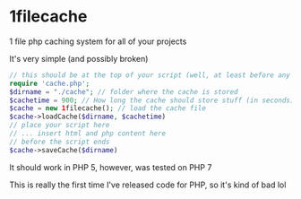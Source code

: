 # 1filecache
1 file php caching system for all of your projects

It's very simple (and possibly broken)

```php
// this should be at the top of your script (well, at least before any output is displayed to the user)
require 'cache.php';
$dirname = "./cache"; // folder where the cache is stored
$cachetime = 900; // How long the cache should store stuff (in seconds)
$cache = new 1filecache(); // load the cache file
$cache->loadCache($dirname, $cachetime)
// place your script here
// ... insert html and php content here
// before the script ends
$cache->saveCache($dirname)
```

It should work in PHP 5, however, was tested on PHP 7

This is really the first time I've released code for PHP, so it's kind of bad lol

